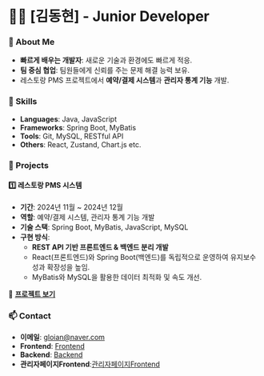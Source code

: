 # 👨‍💻 [김동현] - Junior Developer  

### 🚀 About Me
- **빠르게 배우는 개발자**: 새로운 기술과 환경에도 빠르게 적응.
- **팀 중심 협업**: 팀원들에게 신뢰를 주는 문제 해결 능력 보유.
- 레스토랑 PMS 프로젝트에서 **예약/결제 시스템**과 **관리자 통계 기능** 개발.

### 🔧 Skills
- **Languages**: Java, JavaScript
- **Frameworks**: Spring Boot, MyBatis  
- **Tools**: Git, MySQL, RESTful API  
- **Others**: React, Zustand, Chart.js etc.  

### 🌟 Projects  
#### 1️⃣ 레스토랑 PMS 시스템  
- **기간**: 2024년 11월 ~ 2024년 12월  
- **역할**: 예약/결제 시스템, 관리자 통계 기능 개발  
- **기술 스택**: Spring Boot, MyBatis, JavaScript, MySQL  
- **구현 방식**:  
  - **REST API 기반 프론트엔드 & 백엔드 분리 개발**  
  - React(프론트엔드)와 Spring Boot(백엔드)를 독립적으로 운영하여 유지보수성과 확장성을 높임.  
  - MyBatis와 MySQL을 활용한 데이터 최적화 및 속도 개선.  

🔗 **[프로젝트 보기](https://rechelin.vercel.app)**  

### 📫 Contact  
- **이메일**: gloian@naver.com  
- **Frontend**: [Frontend](https://github.com/KDH-YS/restaurant-pms-front-user)  
- **Backend**: [Backend](https://github.com/KDH-YS/restaurants-pms-back)
- **관리자페이지Frontend**:[관리자페이지Frontend](https://github.com/KDH-YS/restaurant-pms-front-admin)
